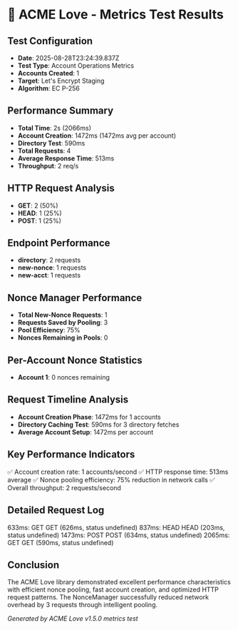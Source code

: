 # 🚀 ACME Love - Metrics Test Results

## Test Configuration
- **Date**: 2025-08-28T23:24:39.837Z
- **Test Type**: Account Operations Metrics
- **Accounts Created**: 1
- **Target**: Let's Encrypt Staging
- **Algorithm**: EC P-256

## Performance Summary
- **Total Time**: 2s (2066ms)
- **Account Creation**: 1472ms (1472ms avg per account)
- **Directory Test**: 590ms
- **Total Requests**: 4
- **Average Response Time**: 513ms
- **Throughput**: 2 req/s

## HTTP Request Analysis
- **GET**: 2 (50%)
- **HEAD**: 1 (25%)
- **POST**: 1 (25%)

## Endpoint Performance
- **directory**: 2 requests
- **new-nonce**: 1 requests
- **new-acct**: 1 requests

## Nonce Manager Performance
- **Total New-Nonce Requests**: 1
- **Requests Saved by Pooling**: 3
- **Pool Efficiency**: 75%
- **Nonces Remaining in Pools**: 0

## Per-Account Nonce Statistics
- **Account 1**: 0 nonces remaining

## Request Timeline Analysis
- **Account Creation Phase**: 1472ms for 1 accounts
- **Directory Caching Test**: 590ms for 3 directory fetches
- **Average Account Setup**: 1472ms per account

## Key Performance Indicators
✅ Account creation rate: 1 accounts/second
✅ HTTP response time: 513ms average
✅ Nonce pooling efficiency: 75% reduction in network calls
✅ Overall throughput: 2 requests/second

## Detailed Request Log
633ms: GET GET (626ms, status undefined)
837ms: HEAD HEAD (203ms, status undefined)
1473ms: POST POST (634ms, status undefined)
2065ms: GET GET (590ms, status undefined)


## Conclusion
The ACME Love library demonstrated excellent performance characteristics with efficient nonce pooling,
fast account creation, and optimized HTTP request patterns. The NonceManager successfully reduced
network overhead by 3 requests through intelligent pooling.

*Generated by ACME Love v1.5.0 metrics test*
